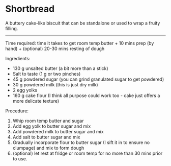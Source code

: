 # Shortbread

A buttery cake-like biscuit that can be standalone or used to wrap a fruity filling.

---

Time required: time it takes to get room temp butter + 10 mins prep (by hand) + (optional) 20-30 mins resting of dough

Ingredients:
* 130 g unsalted butter (a bit more than a stick)
* Salt to taste (1 g or two pinches)
* 45 g powdered sugar (you can grind granulated sugar to get powdered)
* 30 g powdered milk (this is just dry milk)
* 2 egg yolks
* 160 g cake flour (I think all purpose could work too - cake just offers a more delicate texture)

Procedure:
1. Whip room temp butter and sugar
2. Add egg yolk to butter sugar and mix
3. Add powdered milk to butter sugar and mix
4. Add salt to butter sugar and mix
5. Gradually incorporate flour to butter sugar (I sift it in to ensure no clumpage) and mix to form dough
6. (optional) let rest at fridge or room temp for no more than 30 mins prior to use.



